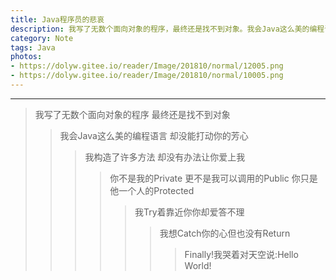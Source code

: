 ```yaml
---
title: Java程序员的悲哀
description: 我写了无数个面向对象的程序，最终还是找不到对象。我会Java这么美的编程语言，却没能打动你的芳心.....
category: Note
tags: Java
photos:
- https://dolyw.gitee.io/reader/Image/201810/normal/12005.png
- https://dolyw.gitee.io/reader/Image/201810/normal/10005.png
---
```


-----

> 我写了无数个面向对象的程序
> 最终还是找不到对象
>> 我会Java这么美的编程语言
>> 却没能打动你的芳心
>>> 我构造了许多方法
>>> 却没有办法让你爱上我
>>>> 你不是我的Private
>>>> 更不是我可以调用的Public
>>>> 你只是他一个人的Protected
>>>>> 我Try着靠近你你却爱答不理
>>>>>> 我想Catch你的心但也没有Return 
>>>>>>> Finally!我哭着对天空说:Hello World!